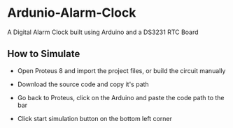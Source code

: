 # Ardunio-Alarm-Clock

A Digital Alarm Clock built using Arduino and a DS3231 RTC Board

## How to Simulate 

- Open Proteus 8 and import the project files, or build the circuit manually

- Download the source code and copy it's path 

- Go back to Proteus, click on the Arduino and paste the code path to the bar 

- Click start simulation button on the bottom left corner
